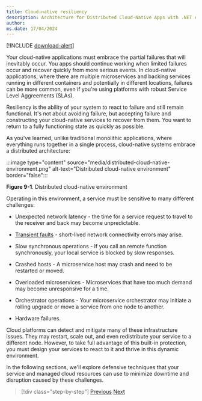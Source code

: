```yaml
---
title: Cloud-native resiliency
description: Architecture for Distributed Cloud-Native Apps with .NET Aspire & Containers | Cloud-native resiliency
author: 
ms.date: 17/04/2024
---
```


[!INCLUDE [download-alert](../includes/download-alert.md)]

Your cloud-native applications must embrace the partial failures that will inevitably occur. You apps should continue working when limited failures occur and recover quickly from more serious events. In cloud-native applications, where there are multiple microservices and backing services running in different containers and potentially in different locations, failures can be more common, even if you're using platforms with robust Service Level Aggreements (SLAs).

Resiliency is the ability of your system to react to failure and still remain functional. It's not about avoiding failure, but accepting failure and constructing your cloud-native services to recover from them. You want to return to a fully functioning state as quickly as possible.

As you've learned, unlike traditional monolithic applications, where everything runs together in a single process, cloud-native systems embrace a distributed architecture:

:::image type="content" source="media/distributed-cloud-native-environment.png" alt-text="Distributed cloud-native environment" border="false":::

**Figure 9-1**. Distributed cloud-native environment

Operating in this environment, a service must be sensitive to many different challenges:

- Unexpected network latency - the time for a service request to travel to the receiver and back may become unpredictable.

- [Transient faults](/azure/architecture/best-practices/transient-faults) - short-lived network connectivity errors may arise.

- Slow synchronous operations - If you call an remote function synchronously, your local service is blocked by slow responses.

- Crashed hosts - A microservice host may crash and need to be restarted or moved.

- Overloaded microservices - Microservices that have too much demand may become unresponsive for a time.

- Orchestrator operations - Your microservice orchestrator may initiate a rolling upgrade or move a service from one node to another.

- Hardware failures.

Cloud platforms can detect and mitigate many of these infrastructure issues. They may restart, scale out, and even redistribute your service to a different node.  However, to take full advantage of this built-in protection, you must design your services to react to it and thrive in this dynamic environment.

In the following sections, we'll explore defensive techniques that your service and managed cloud resources can use to minimize downtime and disruption caused by these challenges.

>[!div class="step-by-step"]
>[Previous](../chpt8-data-patterns/distributed-data.md)
>[Next](application-resiliency-patterns.md)
